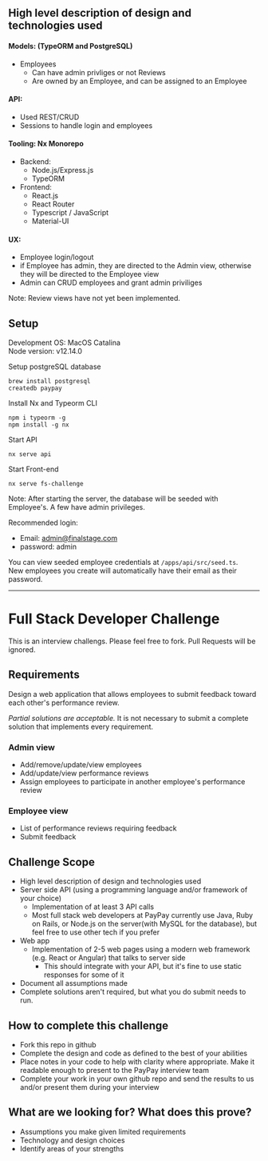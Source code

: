 ## High level description of design and technologies used
#### Models: (TypeORM and PostgreSQL)
  - Employees
    - Can have admin privliges or not
  Reviews
    - Are owned by an Employee, and can be assigned to an Employee
    
#### API:
- Used REST/CRUD
- Sessions to handle login and employees

#### Tooling: Nx Monorepo
- Backend:
  - Node.js/Express.js
  - TypeORM 
- Frontend: 
  - React.js
  - React Router
  - Typescript / JavaScript
  - Material-UI
    
#### UX:
- Employee login/logout
- if Employee has admin, they are directed to the Admin view, otherwise they will be directed to the Employee view
- Admin can CRUD employees and grant admin priviliges

Note: Review views have not yet been implemented.

## Setup
Development OS: MacOS Catalina\
Node version: v12.14.0

Setup postgreSQL database
```
brew install postgresql
createdb paypay
```

Install Nx and Typeorm CLI
```
npm i typeorm -g
npm install -g nx
```

Start API
```
nx serve api
```

Start Front-end
```
nx serve fs-challenge
```

Note: After starting the server, the database will be seeded with
Employee's. A few have admin privileges.

Recommended login: 
  - Email: admin@finalstage.com
  - password: admin

You can view seeded employee credentials at `/apps/api/src/seed.ts`.\
New employees you create will automatically have their email as their password.

---

# Full Stack Developer Challenge
This is an interview challengs. Please feel free to fork. Pull Requests will be ignored.

## Requirements
Design a web application that allows employees to submit feedback toward each other's performance review.

*Partial solutions are acceptable.*  It is not necessary to submit a complete solution that implements every requirement.

### Admin view
* Add/remove/update/view employees
* Add/update/view performance reviews
* Assign employees to participate in another employee's performance review

### Employee view
* List of performance reviews requiring feedback
* Submit feedback

## Challenge Scope
* High level description of design and technologies used
* Server side API (using a programming language and/or framework of your choice)
  * Implementation of at least 3 API calls
  * Most full stack web developers at PayPay currently use Java, Ruby on Rails, or Node.js on the server(with MySQL for the database), but feel free to use other tech if you prefer
* Web app
  * Implementation of 2-5 web pages using a modern web framework (e.g. React or Angular) that talks to server side
    * This should integrate with your API, but it's fine to use static responses for some of it 
* Document all assumptions made
* Complete solutions aren't required, but what you do submit needs to run.

## How to complete this challenge
* Fork this repo in github
* Complete the design and code as defined to the best of your abilities
* Place notes in your code to help with clarity where appropriate. Make it readable enough to present to the PayPay interview team
* Complete your work in your own github repo and send the results to us and/or present them during your interview

## What are we looking for? What does this prove?
* Assumptions you make given limited requirements
* Technology and design choices
* Identify areas of your strengths
